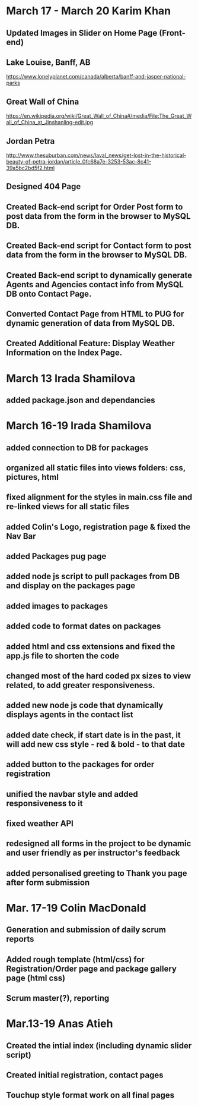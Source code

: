 # March 17 - March 20 Karim Khan 

## Updated Images in Slider on Home Page (Front-end)
## Lake Louise, Banff, AB
https://www.lonelyplanet.com/canada/alberta/banff-and-jasper-national-parks

## Great Wall of China
https://en.wikipedia.org/wiki/Great_Wall_of_China#/media/File:The_Great_Wall_of_China_at_Jinshanling-edit.jpg

## Jordan Petra 
http://www.thesuburban.com/news/laval_news/get-lost-in-the-historical-beauty-of-petra-jordan/article_0fc68a7e-3253-53ac-8c41-39a5bc2bd5f2.html


## Designed 404 Page 

## Created Back-end script for Order Post form to post data from the form in the browser to MySQL DB.

## Created Back-end script for Contact form to post data from the form in the browser to MySQL DB.

## Created Back-end script to dynamically generate Agents and Agencies contact info from MySQL DB onto Contact Page.

## Converted Contact Page from HTML to PUG for dynamic generation of data from MySQL DB.

## Created Additional Feature: Display Weather Information on the Index Page.


# March 13 Irada Shamilova
  ## added package.json and dependancies

# March 16-19 Irada Shamilova
  ## added connection to DB for packages
  ## organized all static files into views folders: css, pictures, html
  ## fixed alignment for the styles in main.css file and re-linked views for all static files
  ## added Colin's Logo, registration page & fixed the Nav Bar
  ## added Packages pug page
  ## added node js script to pull packages from DB and display on the packages page
  ## added images to packages
  ## added code to format dates on packages
  ## added html and css extensions and fixed the app.js file to shorten the code
  ## changed most of the hard coded px sizes to view related, to add greater responsiveness. 
  ## added new node js code that dynamically displays agents in the contact list
  ## added date check, if start date is in the past, it will add new css style - red & bold - to that date
  ## added button to the packages for order registration
  ## unified the navbar style and added responsiveness to it
  ## fixed weather API
  ## redesigned all forms in the project to be dynamic and user friendly as per instructor's feedback
  ## added personalised greeting to Thank you page after form submission

# Mar. 17-19 Colin MacDonald
  ## Generation and submission of daily scrum reports
  ## Added rough template (html/css) for Registration/Order page and package gallery page (html css)
  ## Scrum master(?), reporting

# Mar.13-19 Anas Atieh
  ## Created the intial index (including dynamic slider script)
  ## Created initial registration, contact pages 
  ## Touchup style format work on all final pages

